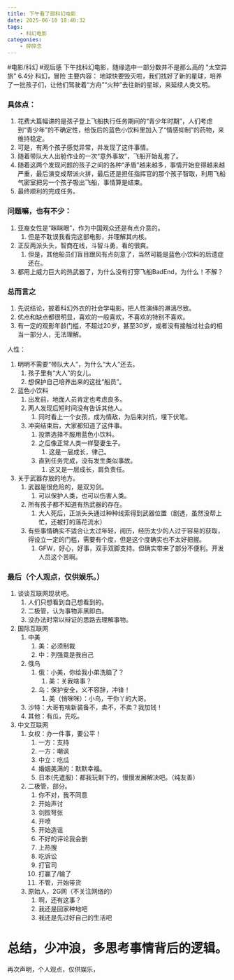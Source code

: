 ```yaml
---
title: 下午看了部科幻电影
date: 2025-06-10 18:40:32
tags:
    - 科幻电影
categonies:
    - 碎碎念
---
```


#电影/科幻 #观后感
下午找科幻电影，随缘选中一部分数并不是那么高的
"太空异旅"
6.4分
科幻，冒险
主要内容：
	地球快要毁灭啦，我们找好了新的星球，培养了一批孩子们，让他们驾驶着“方舟”“火种”去往新的星球，来延续人类文明。
<!--more-->
### 具体点：
1. 花费大篇幅讲的是孩子登上飞船执行任务期间的“青少年时期”，人们考虑到“青少年”的不确定性，给饭后的蓝色小饮料里加入了“情感抑制”的药物，来维持稳定。
2. 可是，有两个孩子感觉异常，并发现了这件事情。
3. 随着带队大人出舱作业的一次“意外事故”，飞船开始乱套了。
4. 随着这两个发现问题的孩子之间的各种“矛盾”越来越多，事情开始变得越来越严重，最后演变成帮派火拼，最后还是担任指挥官的那个孩子智取，利用飞船气密室把另一个孩子吸出飞船，事情算是结束。
5. 最终顺利的完成任务。
### 问题嘛，也有不少：
1.  亚裔女性是“眯眯眼”，作为中国观众还是有点介意的。
	1. 但是不耽误我看完这部电影，并理解其内核。
2. 正反两派头头，智商在线，斗智斗勇，看的很爽。
	1. 但是，其他船员们盲目跟风有点刻意了，当然可能是蓝色小饮料的后遗症还在。
3. 都用上威力巨大的热武器了，为什么没有打穿飞船BadEnd，为什么！不解？
### 总而言之
1. 先说结论，披着科幻外衣的社会学电影，把人性演绎的淋漓尽致。
2. 优点和缺点都很明显，喜欢的一般喜欢，不喜欢的特别不喜欢。
3. 有一定的观影年龄门槛，不超过20岁，甚至30岁，或者没有接触过社会的相当一部分人，无法理解。

人性：
 1. 明明不需要“带队大人”，为什么“大人”还去。
	 1. 孩子里有“大人”的女儿。
	 2. 想保护自己培养出来的这批“船员”。
 2. 蓝色小饮料
	 1. 出发前，地面人员肯定也考虑良多。
	 2. 两人发现后短时间没有告诉其他人。
		 1. 同时看上一个女孩，成为情敌，为后来对抗，埋下伏笔。
	 3. 冲突结束后，大家都知道了这件事。
		 1. 投票选择不服用蓝色小饮料。
		 2. 之后像正常人类一样娶妻生子。
			 1. 这是一层成长，律己。
		 3. 直到任务完成，没有发生类似事故。
			 1. 这又是一层成长，肩负责任。
 3. 关于武器存放的地方。
	 1. 武器是很危险的，是双刃剑。
		 1. 可以保护人类，也可以伤害人类。
	 2. 所有孩子都不知道有热武器的存在。
		 1. 大人死后，正派头头通过种种线索得到武器位置（剧透，虽然没帮上忙，还被打的落花流水）
	 3. 有些事情确实不适合让太过年轻，阅历，经历太少的人过于容易的获取，得设立一定的门槛，需要有个度，但是这个度确实也不太好把握。
		 1. GFW，好心，好事，双手双脚支持。但确实带来了部分不便利。开发人员这个苦啊。

### 最后（个人观点，仅供娱乐。）

1. 谈谈互联网现状吧。
	1. 人们只想看到自己想看到的。
	2. 二极管，认为事物非黑即白。
	3. 没办法时常以辩证的思路去理解事物。
2. 国际互联网
	1. 中美
		1. 美：必须制裁
		2. 中：列强竟是我自己
	2. 俄乌
		1. 俄：小美，你给我小弟洗脑了？
			1. 美：关我啥事？
		2. 乌：保护安全，义不容辞，冲锋！
			1. 美（悄咪咪）：小乌，干你丫的大哥。
	3. 沙特：大哥有啥新装备不，卖不，不卖？我加钱！
	4. 其他：有瓜，先吃。
3. 中文互联网
	1. 女权：办一件事，要公平！
		1. 一方：支持
		2. 一方：嘲讽
		3. 中立：吃瓜
		4. 婚姻美满的：默默幸福。
		5. 日本(先遣服)：都我玩剩下的，慢慢发展解决吧。（纯友善）
	2. 二极管，部分。
		1. 你不对，我不同意
		2. 开始声讨
		3. 剑拔弩张
		4. 开喷
		5. 开始造谣
		6. 不好的评论我会删
		7. 上热搜
		8. 吃诉讼
		9. 打官司
		10. 打赢了/输了
		11. 不管，开始带货
	3. 原始人，2G网（不关注网络的）
		1. 啊，还有这事？
		2. 我还是回家种地吧
		3. 我还是先过好自己的生活吧
# 总结，少冲浪，多思考事情背后的逻辑。
再次声明，个人观点，仅供娱乐，